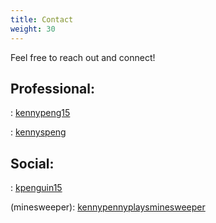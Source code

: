 ```yaml
---
title: Contact
weight: 30
---
```

Feel free to reach out and connect!


## Professional:
<i class="fab fa-github-square"></i>: [kennypeng15](https://github.com/kennypeng15/)

<i class="fab fa-linkedin-in"></i>: [kennyspeng](https://www.linkedin.com/in/kennyspeng/)


## Social:
<i class="fab fa-instagram"></i>: [kpenguin15](https://www.instagram.com/kpenguin15/)

<i class="fab fa-instagram"></i> (minesweeper): [kennypennyplaysminesweeper](https://www.instagram.com/kennypennyplaysminesweeper/)